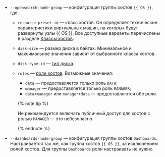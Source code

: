 * `--opensearch-node-group` — конфигурация группы хостов `{{ OS }}`, где:

   * `resource-preset-id` — класс хостов. Он определяет технические характеристики виртуальных машин, на которых будут развернуты узлы {{ OS }}. Все доступные варианты перечислены в разделе [Классы хостов](../../managed-opensearch/concepts/instance-types.md).
   * `disk-size` — размер диска в байтах. Минимальное и максимальное значения зависят от выбранного класса хостов.
   * `disk-type-id` — [тип диска](../../managed-opensearch/concepts/storage.md).
   * `roles` — [роли хостов](../../managed-opensearch/concepts/host-roles.md). Возможные значения:

      * `data` — предоставляется только роль `DATA`;
      * `manager` — предоставляется только роль `MANAGER`;
      * `data+manager` или `manager+data` — предоставляются обе роли.

      {% note tip %}

      Не рекомендуется включать публичный доступ для хостов с ролью `MANAGER` — это небезопасно.

      {% endnote %}

* `--dashboards-node-group` — конфигурация группы хостов `Dashboards`. Настраивается так же, как группа хостов `{{ OS }}`, за исключением ролей хостов. Для группы `Dashboards` роли настраивать не нужно.
